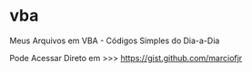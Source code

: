# vba
Meus Arquivos em VBA - Códigos Simples do Dia-a-Dia

Pode Acessar Direto em >>> 
https://gist.github.com/marciofjr
